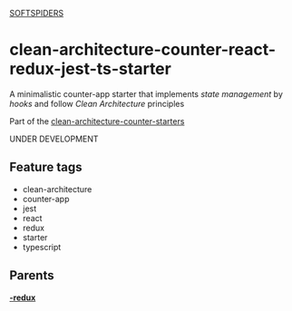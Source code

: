 [SOFTSPIDERS](https://github.com/softspiders/softspiders)

# clean-architecture-counter-react-redux-jest-ts-starter

A minimalistic counter-app starter that implements *state management* by *hooks* and follow *Clean Architecture* principles

Part of the [clean-architecture-counter-starters](https://github.com/softspiders/clean-architecture-counter-starters/blob/master/README.md)

UNDER DEVELOPMENT

## Feature tags
- clean-architecture
- counter-app
- jest
- react
- redux
- starter
- typescript

## Parents

[**-redux**](https://github.com/softspiders/clean-architecture-counter-starters/tree/clean-architecture-counter-react-ts-starter)
